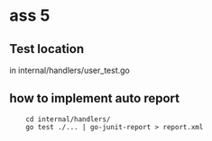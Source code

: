 # ass 5

## Test location

in internal/handlers/user_test.go

## how to implement auto report

```
    cd internal/handlers/
    go test ./... | go-junit-report > report.xml
``` 
